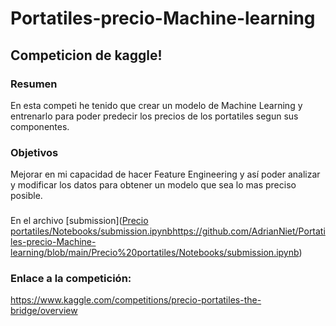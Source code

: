 # Portatiles-precio-Machine-learning

## Competicion de kaggle!

### Resumen

En esta competi he tenido que crear un modelo de Machine Learning y entrenarlo para poder predecir los precios de los portatiles segun sus componentes.

### Objetivos

Mejorar en mi capacidad de hacer Feature Engineering y así poder analizar y modificar los datos para obtener un modelo que sea lo mas preciso posible.

###

En el archivo [submission]([Precio portatiles/Notebooks/submission.ipynb](https://github.com/AdrianNiet/Portatiles-precio-Machine-learning/blob/main/Precio%20portatiles/Notebooks/submission.ipynb)https://github.com/AdrianNiet/Portatiles-precio-Machine-learning/blob/main/Precio%20portatiles/Notebooks/submission.ipynb)

### Enlace a la competición:

https://www.kaggle.com/competitions/precio-portatiles-the-bridge/overview
